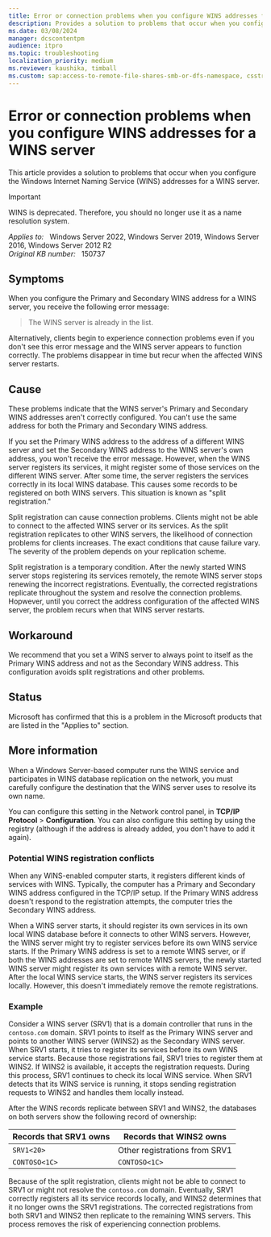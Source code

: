 ```yaml
---
title: Error or connection problems when you configure WINS addresses for a WINS server
description: Provides a solution to problems that occur when you configure the Primary WINS address and Secondary WINS address of a WINS server.
ms.date: 03/08/2024
manager: dcscontentpm
audience: itpro
ms.topic: troubleshooting
localization_priority: medium
ms.reviewer: kaushika, timball
ms.custom: sap:access-to-remote-file-shares-smb-or-dfs-namespace, csstroubleshoot
---
```

# Error or connection problems when you configure WINS addresses for a WINS server

This article provides a solution to problems that occur when you configure the Windows Internet Naming Service (WINS) addresses for a WINS server.

> [!IMPORTANT]  
> WINS is deprecated. Therefore, you should no longer use it as a name resolution system.

_Applies to:_ &nbsp; Windows Server 2022, Windows Server 2019, Windows Server 2016, Windows Server 2012 R2  
_Original KB number:_ &nbsp; 150737

## Symptoms

When you configure the Primary and Secondary WINS address for a WINS server, you receive the following error message:

> The WINS server is already in the list.

Alternatively, clients begin to experience connection problems even if you don't see this error message and the WINS server appears to function correctly. The problems disappear in time but recur when the affected WINS server restarts.

## Cause

These problems indicate that the WINS server's Primary and Secondary WINS addresses aren't correctly configured. You can't use the same address for both the Primary and Secondary WINS address.

If you set the Primary WINS address to the address of a different WINS server and set the Secondary WINS address to the WINS server's own address, you won't receive the error message. However, when the WINS server registers its services, it might register some of those services on the different WINS server. After some time, the server registers the services correctly in its local WINS database. This causes some records to be registered on both WINS servers. This situation is known as "split registration."

Split registration can cause connection problems. Clients might not be able to connect to the affected WINS server or its services. As the split registration replicates to other WINS servers, the likelihood of connection problems for clients increases. The exact conditions that cause failure vary. The severity of the problem depends on your replication scheme.

Split registration is a temporary condition. After the newly started WINS server stops registering its services remotely, the remote WINS server stops renewing the incorrect registrations. Eventually, the corrected registrations replicate throughout the system and resolve the connection problems. Hopwever, until you correct the address configuration of the affected WINS server, the problem recurs when that WINS server restarts.

## Workaround

We recommend that you set a WINS server to always point to itself as the Primary WINS address and not as the Secondary WINS address. This configuration avoids split registrations and other problems.

## Status

Microsoft has confirmed that this is a problem in the Microsoft products that are listed in the "Applies to" section.

## More information

When a Windows Server-based computer runs the WINS service and participates in WINS database replication on the network, you must carefully configure the destination that the WINS server uses to resolve its own name.

You can configure this setting in the Network control panel, in **TCP/IP Protocol** > **Configuration**. You can also configure this setting by using the registry (although if the address is already added, you don't have to add it again).

### Potential WINS registration conflicts

When any WINS-enabled computer starts, it registers different kinds of services with WINS. Typically, the computer has a Primary and Secondary WINS address configured in the TCP/IP setup. If the Primary WINS address doesn't respond to the registration attempts, the computer tries the Secondary WINS address.

When a WINS server starts, it should register its own services in its own local WINS database before it connects to other WINS servers. However, the WINS server might try to register services before its own WINS service starts. If the Primary WINS address is set to a remote WINS server, or if both the WINS addresses are set to remote WINS servers, the newly started WINS server might register its own services with a remote WINS server. After the local WINS service starts, the WINS server registers its services locally. However, this doesn't immediately remove the remote registrations.

### Example

Consider a WINS server (SRV1) that is a domain controller that runs in the `contoso.com` domain. SRV1 points to itself as the Primary WINS server and points to another WINS server (WINS2) as the Secondary WINS server. When SRV1 starts, it tries to register its services before its own WINS service starts. Because those registrations fail, SRV1 tries to register them at WINS2. If WINS2 is available, it accepts the registration requests. During this process, SRV1 continues to check its local WINS service. When SRV1 detects that its WINS service is running, it stops sending registration requests to WINS2 and handles them locally instead.

After the WINS records replicate between SRV1 and WINS2, the databases on both servers show the following record of ownership:

| Records that SRV1 owns | Records that WINS2 owns |
| --- | --- |
| `SRV1<20>` | Other registrations from SRV1 |
| `CONTOSO<1C>` | `CONTOSO<1C>` |

Because of the split registration, clients might not be able to connect to SRV1 or might not resolve the `contoso.com` domain. Eventually, SRV1 correctly registers all its service records locally, and WINS2 determines that it no longer owns the SRV1 registrations. The corrected registrations from both SRV1 and WINS2 then replicate to the remaining WINS servers. This process removes the risk of experiencing connection problems.
